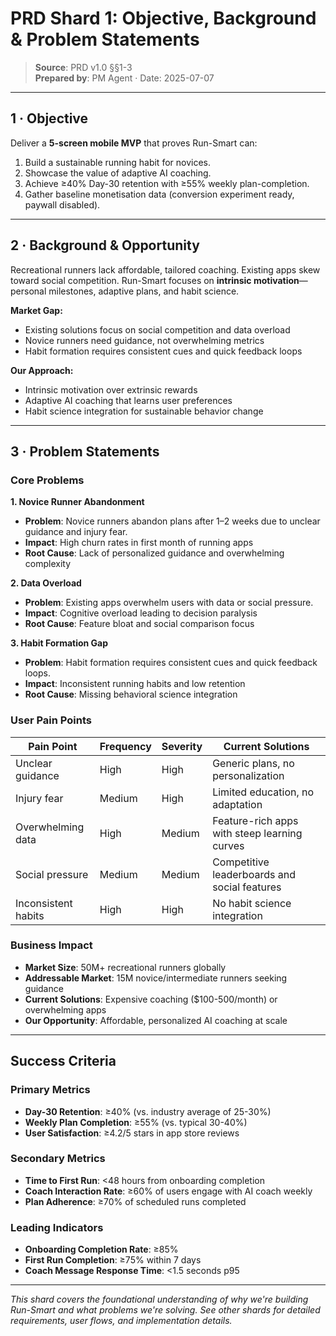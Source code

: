 # PRD Shard 1: Objective, Background & Problem Statements

> **Source**: PRD v1.0 §§1-3  
> **Prepared by**: PM Agent · Date: 2025-07-07

---

## 1 · Objective

Deliver a **5-screen mobile MVP** that proves Run-Smart can:
1. Build a sustainable running habit for novices.
2. Showcase the value of adaptive AI coaching.
3. Achieve ≥40% Day-30 retention with ≥55% weekly plan-completion.
4. Gather baseline monetisation data (conversion experiment ready, paywall disabled).

---

## 2 · Background & Opportunity

Recreational runners lack affordable, tailored coaching. Existing apps skew toward social competition. Run-Smart focuses on **intrinsic motivation**—personal milestones, adaptive plans, and habit science.

**Market Gap:**
- Existing solutions focus on social competition and data overload
- Novice runners need guidance, not overwhelming metrics
- Habit formation requires consistent cues and quick feedback loops

**Our Approach:**
- Intrinsic motivation over extrinsic rewards
- Adaptive AI coaching that learns user preferences
- Habit science integration for sustainable behavior change

---

## 3 · Problem Statements

### Core Problems

**1. Novice Runner Abandonment**
- **Problem**: Novice runners abandon plans after 1–2 weeks due to unclear guidance and injury fear.
- **Impact**: High churn rates in first month of running apps
- **Root Cause**: Lack of personalized guidance and overwhelming complexity

**2. Data Overload**
- **Problem**: Existing apps overwhelm users with data or social pressure.
- **Impact**: Cognitive overload leading to decision paralysis
- **Root Cause**: Feature bloat and social comparison focus

**3. Habit Formation Gap**
- **Problem**: Habit formation requires consistent cues and quick feedback loops.
- **Impact**: Inconsistent running habits and low retention
- **Root Cause**: Missing behavioral science integration

### User Pain Points

| Pain Point | Frequency | Severity | Current Solutions |
|------------|-----------|----------|-------------------|
| Unclear guidance | High | High | Generic plans, no personalization |
| Injury fear | Medium | High | Limited education, no adaptation |
| Overwhelming data | High | Medium | Feature-rich apps with steep learning curves |
| Social pressure | Medium | Medium | Competitive leaderboards and social features |
| Inconsistent habits | High | High | No habit science integration |

### Business Impact

- **Market Size**: 50M+ recreational runners globally
- **Addressable Market**: 15M novice/intermediate runners seeking guidance
- **Current Solutions**: Expensive coaching ($100-500/month) or overwhelming apps
- **Our Opportunity**: Affordable, personalized AI coaching at scale

---

## Success Criteria

### Primary Metrics
- **Day-30 Retention**: ≥40% (vs. industry average of 25-30%)
- **Weekly Plan Completion**: ≥55% (vs. typical 30-40%)
- **User Satisfaction**: ≥4.2/5 stars in app store reviews

### Secondary Metrics
- **Time to First Run**: <48 hours from onboarding completion
- **Coach Interaction Rate**: ≥60% of users engage with AI coach weekly
- **Plan Adherence**: ≥70% of scheduled runs completed

### Leading Indicators
- **Onboarding Completion Rate**: ≥85%
- **First Run Completion**: ≥75% within 7 days
- **Coach Message Response Time**: <1.5 seconds p95

---

*This shard covers the foundational understanding of why we're building Run-Smart and what problems we're solving. See other shards for detailed requirements, user flows, and implementation details.* 